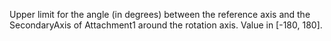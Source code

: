 Upper limit for the angle (in degrees) between the reference axis and the SecondaryAxis of Attachment1 around the rotation axis. Value in \[-180, 180\].